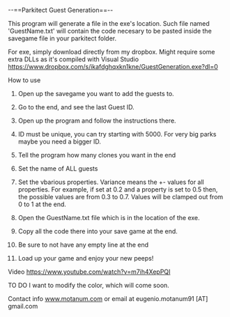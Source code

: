 --==Parkitect Guest Generation==--

This program will generate a file in the exe's location. Such file named 'GuestName.txt' will contain the
code necesary to be pasted inside the savegame file in your parkitect folder. 

For exe, simply download directly from my dropbox. Might require some extra DLLs as it's compiled with Visual Studio
https://www.dropbox.com/s/ikafdghqxkn1kne/GuestGeneration.exe?dl=0

How to use
1. Open up the savegame you want to add the guests to.
2. Go to the end, and see the last Guest ID.
3. Open up the program and follow the instructions there.
4. ID must be unique, you can try starting with 5000. For very big parks maybe you need a bigger ID.
5. Tell the program how many clones you want in the end
6. Set the name of ALL guests
7. Set the vbarious properties.
    Variance means the +- values for all properties. For example, if set at 0.2 and a property is set to
    0.5 then, the possible values are from 0.3 to 0.7. Values will be clamped out from 0 to 1 at the end.
    
8. Open the GuestName.txt file which is in the location of the exe.
9. Copy all the code there into your save game at the end.
10. Be sure to not have any empty line at the end
11. Load up your game and enjoy your new peeps!

Video
https://www.youtube.com/watch?v=m7ih4XepPQI

TO DO
I want to modify the color, which will come soon.

Contact info
www.motanum.com or email at eugenio.motanum91 [AT] gmail.com

